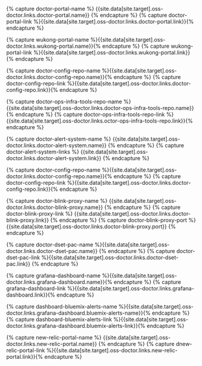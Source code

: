 {% capture doctor-portal-name %}
{{site.data[site.target].oss-doctor.links.doctor-portal.name}}
{% endcapture %}
{% capture doctor-portal-link %}{{site.data[site.target].oss-doctor.links.doctor-portal.link}}{% endcapture %}

{% capture wukong-portal-name %}{{site.data[site.target].oss-doctor.links.wukong-portal.name}}{% endcapture %}
{% capture wukong-portal-link %}{{site.data[site.target].oss-doctor.links.wukong-portal.link}}{% endcapture %}

{% capture doctor-config-repo-name %}{{site.data[site.target].oss-doctor.links.doctor-config-repo.name}}{% endcapture %}
{% capture doctor-config-repo-link %}{{site.data[site.target].oss-doctor.links.doctor-config-repo.link}}{% endcapture %}

{% capture doctor-ops-infra-tools-repo-name %}{{site.data[site.target].oss-doctor.links.doctor-ops-infra-tools-repo.name}}{% endcapture %}
{% capture doctor-ops-infra-tools-repo-link %}{{site.data[site.target].oss-doctor.links.octor-ops-infra-tools-repo.link}}{% endcapture %}

{% capture doctor-alert-system-name %}
{{site.data[site.target].oss-doctor.links.doctor-alert-system.name}}
{% endcapture %}
{% capture doctor-alert-system-links %}
{{site.data[site.target].oss-doctor.links.doctor-alert-system.link}}
{% endcapture %}

{% capture doctor-config-repo-name %}{{site.data[site.target].oss-doctor.links.doctor-config-repo.name}}{% endcapture %}
{% capture doctor-config-repo-link %}{{site.data[site.target].oss-doctor.links.doctor-config-repo.link}}{% endcapture %}

{% capture doctor-blink-proxy-name %}
{{site.data[site.target].oss-doctor.links.doctor-blink-proxy.name}}
{% endcapture %}
{% capture doctor-blink-proxy-link %}
{{site.data[site.target].oss-doctor.links.doctor-blink-proxy.link}}
{% endcapture %}
{% capture doctor-blink-proxy-port %}
{{site.data[site.target].oss-doctor.links.doctor-blink-proxy.port}}
{% endcapture %}

{% capture doctor-dset-pac-name %}{{site.data[site.target].oss-doctor.links.doctor-dset-pac.name}}
{% endcapture %}
{% capture doctor-dset-pac-link %}{{site.data[site.target].oss-doctor.links.doctor-dset-pac.link}}
{% endcapture %}

{% capture grafana-dashboard-name %}{{site.data[site.target].oss-doctor.links.grafana-dashboard.name}}{% endcapture %}
{% capture grafana-dashboard-link %}{{site.data[site.target].oss-doctor.links.grafana-dashboard.link}}{% endcapture %}

{% capture dashboard-bluemix-alerts-name %}{{site.data[site.target].oss-doctor.links.grafana-dashboard.bluemix-alerts-name}}{% endcapture %}
{% capture dashboard-bluemix-alerts-link %}{{site.data[site.target].oss-doctor.links.grafana-dashboard.bluemix-alerts-link}}{% endcapture %}

{% capture new-relic-portal-name %}
{{site.data[site.target].oss-doctor.links.new-relic-portal.name}}
{% endcapture %}
{% capture dnew-relic-portal-link %}{{site.data[site.target].oss-doctor.links.new-relic-portal.link}}{% endcapture %}

